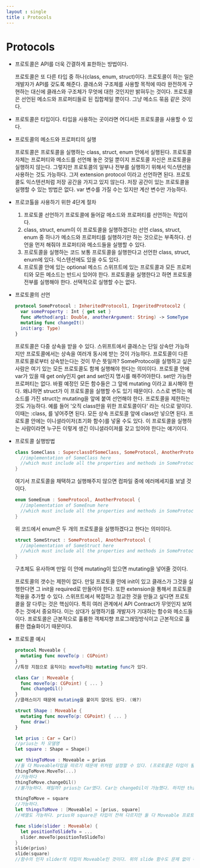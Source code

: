 ```yaml
---
layout : single
title : Protocols
---
```

# Protocols

* 프로토콜은 API를 더욱 간결하게 표한하는 방법이다.

  프로토콜은 또 다른 타입 중 하나(class, enum, struct)이다. 프로토콜이 하는 일은 개발자가 API를 갖도록 해준다. 클래스와 구조체를 사용할 목적에 따라 완전하게 구현하는 대신에 클래스와 구조체가 무엇에 대한 것인지만 밝혀두는 것이다. 프로토콜은 선언된 메소드와 프로퍼티들로 된 집합체일 뿐이다. 그냥 메소드 묶음 같은 것이다. 

* 프로토콜은 타입이다.
  타입을 사용하는 곳이라면 어디서든 프로토콜을 사용할 수 있다.  

* 프로토콜의 메소드와 프로퍼티의 실행

  프로토콜은 프로토콜을 실행하는 class, struct, enum 안에서 실행된다. 프로토콜 자체는 프로퍼티와 메소드를 선언해 놓은 것일 뿐이지 프로토콜 자신은 프로토콜을 실행하지 않는다. 그렇지만 프로토콜의 일부나 전부를 실행하기 위해서 익스텐션을 사용하는 것도 가능하다. 그저 extension protocol 이라고 선언하면 된다. 프로토콜도 익스텐션처럼 저장 공간을 가지고 있지 않는다. 저장 공간이 있는 프로토콜을 실행할 수 있는 방법은 없다. var 변수를 가질 수는 있지만 계산 변수만 가능하다. 

* 프로코톨을 사용하기 위한 4단계 절차
  1. 프로토콜 선언하기 
     프로토콜에 들어갈 메소드와 프로퍼티를 선언하는 작업이다.
  2. class, struct, enum이 이 프로토콜을 실행하겠다는 선언
     class, struct, enum 중 하나가 메소드와 프로퍼티를 실행하기만 하는 것으로는 부족하다. 선언을 먼저 해줘야 프로퍼티와 메소드들을 실행할 수 있다.
  3. 프로토콜을 실행하는 코드 
     보통 프로토콜을 실행한다고 선언한 class, struct, enum에 있다. 익스텐션에도 있을 수도 있다. 
  4. 프로토콜 안에 있는 optional 메소드 
     스위프트에 있는 프로토콜과 모든 프로퍼티와 모든 메소드는 반드시 있어야 한다. 프로토콜을 실행한다고 하면 프로토콜 전부를 실행해야 한다. 선택적으로 실행할 수는 없다. 

* 프로토콜의 선언 

  ``` swift
  protocol SomeProtocol : InheritedProtocol1, IngeritedProtocol2 {
    var someProperty : Int { get set }
    func aMethod(arg1: Double, anotherArgument: String) -> SomeType
    mutating func changeIt()
    init(arg: Type)
  }
  ```
  
  프로토콜은 다중 상속을 받을 수 있다. 스위프트에서 클래스는 단일 상속만 가능하지만 프로토콜에서는 상속을 여러개 동시에 받는 것이 가능하다. 프로토콜이 다른 프로토콜로부터 상속받는다는 것이 무슨 뜻일까? SomeProtocol을 실행하고 싶은 사람은 여기 있는 모든 프로토콜도 함께 실행해야 한다는 의미이다. 프로토콜 안에 var가 있을 때 get only인지 get and set인지 명시를 해주어야한다. set만 가능한 프로퍼티는 없다. 바뀔 예정인 모든 함수들은 그 앞에 mutating 이라고 표시해야 한다. 왜냐하면 struct가 이 프로토콜을 실행할 수도 있기 때문이다. 스스로 변하는 메소드를 가진 struct는 mutating을 앞에 붙여 선언해야 한다. 프로토콜을 제한하는 것도 가능하다. 예를 들어 '오직 class만을 위한 프로토콜이다' 라는 식으로 말이다. 이때는 :class, 를 넣어주면 된다. 모든 상속 프로토콜 앞에 class만 넣으면 된다. 프로토콜 안에는 이니셜라이저(초기화 함수)를 넣울 수도 있다. 이 프로토콜을 실행하는 사람이라면 누구든 이렇게 생긴 이니셜라이져를 갖고 있어야 한다는 얘기이다. 

* 프로토콜 실행방법

  ```swift
  class SomeClass : SuperclassOfSomeClass, SomeProtocol, AnotherProtocol {
    //implementation of SomeClass here
    //which must include all the properties and methods in SomeProtocol & AnotherProtocol
  }
  ```

  여기서 프로토콜을 채택하고 실행해주지 않으면 컴파일 중에 에러메세지를 보낼 것이다.

  ```swift
  enum SomeEnum : SomeProtocol, AnotherProtocol {
    //implementation of SomeEnum here
    //which must include all the properties and methods in SomeProtocol & AnotherProtocol
  }
  ```

  위 코드에서 enum은 두 개의 프로토콜을 실행하겠다고 한다는 의미이다. 

  ```swift
  struct SomeStruct : SomeProtocol, AnotherProtocol {
    //implementation of SomeStruct here
    //which must include all the properties and methods in SomeProtocol & AnotherProtocol
  }
  ```

  구초체도 유사하며 만일 이 안에 mutating이 있으면 mutating을 넣어줄 것이다. 


  프로토콜의 갯수는 제한이 없다. 만일 프로토콜 안에 init이 있고 클래스가 그것을 실행한다면 그 init을 required로 만들어야 한다. 또한 extension을 통해서 프로토콜 적용을 추가할 수 있다. 스위프트에서 복잡하고 정교한 것을 만들고 싶다면 프로토콜을 잘 다루는 것은 핵심이다. 특히 여러 관계에서 API Contract가 무엇인지 보여주는 것에서 중요하다. 이는 상대가 실행하기를 개발자가 기대하는 함수와 메소드들이다. 프로토콜은 근본적으로 훌륭한 객체지향 프로그래밍방식이고 근본적으로 훌륭한 캡슐화이기 때문이다. 

* 프로토콜 예시

  ```swift
  protocol Moveable {
    mutating func moveTo(p : CGPoint)
  }
  //특정 지점으로 움직이는 moveTo라는 mutating func가 있다. 
  
  class Car : Moveable {
    func moveTo(p: CGPoint) { ... }
    func changeOil()
  }
  //클래스이기 때문에 mutating을 붙이지 않아도 된다. (왜?)
  
  struct Shape : Moveable {
    mutating func moveTo(p: CGPoint) { ... }
    func draw()
  }
  
  let prius : Car = Car()
  //prius는 차 모델명
  let square : Shape = Shape()
  
  var thingToMove : Moveable = prius
  //둘 다 Moveable타입을 따르기 때문에 위처럼 설정할 수 있다. (프로토콜은 타입이 될 수 있다.)
  thingToMove.MoveTo(...)
  //가능하다 
  thingToMove.changeOil()
  //불가능하다. 왜일까? prius는 Car였다. Car는 changeOil이 가능했다. 하지만 thingToMove는 Car가 아니라 Moveable이기 때문에 움직이는 방법만 알고있다. changeOil()과는 전혀 상관이 없다. 
  
  thingToMove = square
  //가능하다. 
  let thingsToMove : [Moveable] = [prius, square]
  //배열도 가능하다. prius와 square은 타입이 전혀 다르지만 둘 다 Moveable 프로토콜을 따르기 때문에 배열로 묶을 수 있다. 
  
  func slide(slider : Moveable) {
    let positionToSlideTo = ...
    slider.moveTo(positionToSlideTo)
  }
  slide(prius)
  slide(square)
  //함수의 인자 slider의 타입이 Moveable인 것이다. 위의 slide 함수도 문제 없이 작동한다. 
  ```

  

